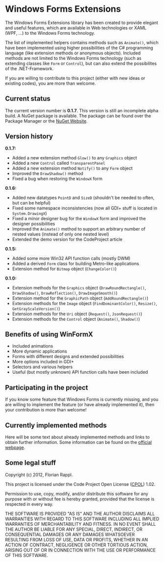 Windows Forms Extensions
============================================================

The Windows Forms Extensions library has been created to provide elegant and
useful features, which are available in Web technologies or XAML (WPF, ...)
to the Windows Forms technology.

The list of implemented helpers contains methods such as `Animate()`, which
have been implemented using higher possibilities of the C# programming
language (like extension methods or anonymous objects). Included methods
are not limited to the Windows Forms technology (such as extending classes
like `Form` or `Control`), but can also extend the possibilites of the
.NET-Framework.

If you are willing to contribute to this project (either with new ideas or
existing codes), you are more than welcome.

Current status
-------------------------------------------------------

The current version number is **0.1.7**. This version is still an incomplete alpha build.
A NuGet package is available. The package can be found over the Package Manager or the
[NuGet Website](https://www.nuget.org/packages/WinFormsX).

Version history
-------------------------------------------------------
**0.1.7:**

- Added a new extension method `Glow()` to any `Graphics` object
- Added a new `Control` called `TransparentPanel`
- Added a new extension method `Notify()` to any `Form` object
- Improved the `DrawShadow()` method
- Fixed a bug when restoring the `WindowX` form

**0.1.6:**

- Added new datatypes `PointD` and `SizeD` (shouldn't be needed to often, but can be helpful)
- Fixed some namespace inconsistencies (now all GDI+ stuff is located in `System.DrawingX`)
- Fixed a minor designer bug for the `WindowX` form and improved the designer possibilities
- Improved the `Animate()` method to support an arbitrary number of nested values (instead of only one nested level)
- Extended the demo version for the CodeProject article

**0.1.5:**

- Added some more Win32 API function calls (mostly DWM)
- Added a derived `Form` class for building Metro-like applications
- Extension method for `Bitmap` object (`ChangeColor()`)

**0.1.0:**

- Extension methods for the `Graphics` object (`DrawRoundRectangle()`, `DrawShadow()`, `DrawReflection()`, `DrawImageSmooth()`)
- Extension method for the `GraphicPath` object (`AddRoundRectangle()`)
- Extension methods for the `Image` object (`FindDominantColor()`, `Resize()`, `GetGrayScaleVersion()`)
- Extension methods for the `Uri` object (`Request()`, `JsonRequest()`)
- Extension methods for the `Control` object (`Animate()`, `Shadow()`)

Benefits of using WinFormX
-------------------------------------------------------

- Included animations
- More dynamic applications
- Forms with different designs and extended possibilities
- More options included in GDI+
- Selectors and various helpers
- Useful (but mostly unknown) API function calls have been included

Participating in the project
-------------------------------------------------------

If you know some feature that Windows Forms is currently missing, and you
are willing to implement the feature (or have already implemented it), then
your contribution is more than welcome!

Currently implemented methods
-------------------------------------------------------

Here will be some text about already implemented methods and links to obtain further information.
Some information can be found on the [official webpage](http://winformx.florian-rappl.de/index.html).

Some legal stuff
------------------

Copyright (c) 2012, Florian Rappl.

This project is licensed under the Code Project Open License
([CPOL](http://www.codeproject.com/info/cpol10.aspx)) 1.02.

Permission to use, copy, modify, and/or distribute this software for any
purpose with or without fee is hereby granted, provided that the license
is respected in every way.

THE SOFTWARE IS PROVIDED "AS IS" AND THE AUTHOR DISCLAIMS ALL WARRANTIES
WITH REGARD TO THIS SOFTWARE INCLUDING ALL IMPLIED WARRANTIES OF
MERCHANTABILITY AND FITNESS. IN NO EVENT SHALL THE AUTHOR BE LIABLE FOR
ANY SPECIAL, DIRECT, INDIRECT, OR CONSEQUENTIAL DAMAGES OR ANY DAMAGES
WHATSOEVER RESULTING FROM LOSS OF USE, DATA OR PROFITS, WHETHER IN AN
ACTION OF CONTRACT, NEGLIGENCE OR OTHER TORTIOUS ACTION, ARISING OUT OF
OR IN CONNECTION WITH THE USE OR PERFORMANCE OF THIS SOFTWARE.
